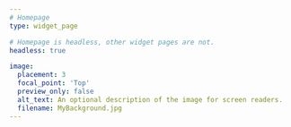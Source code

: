 ```yaml
---
# Homepage
type: widget_page

# Homepage is headless, other widget pages are not.
headless: true

image:
  placement: 3
  focal_point: 'Top'
  preview_only: false
  alt_text: An optional description of the image for screen readers.
  filename: MyBackground.jpg
---
```


